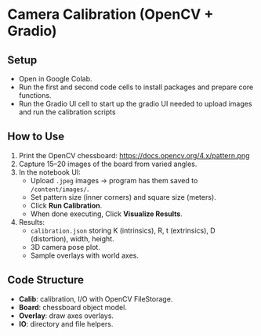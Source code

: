 # Camera Calibration (OpenCV + Gradio)

## Setup
- Open in Google Colab.
- Run the first and second code cells to install packages and prepare core functions.
- Run the Gradio UI cell to start up the gradio UI needed to upload images and run the calibration scripts

## How to Use
1. Print the OpenCV chessboard: https://docs.opencv.org/4.x/pattern.png  
2. Capture 15–20 images of the board from varied angles.
3. In the notebook UI:
   - Upload `.jpeg` images → program has them saved to `/content/images/`.
   - Set pattern size (inner corners) and square size (meters).
   - Click **Run Calibration**.
   - When done executing, Click **Visualize Results**.
4. Results:
   - `calibration.json` storing K (intrinsics), R, t (extrinsics), D (distortion), width, height.
   - 3D camera pose plot.
   - Sample overlays with world axes.

## Code Structure
- **Calib**: calibration, I/O with OpenCV FileStorage.
- **Board**: chessboard object model.
- **Overlay**: draw axes overlays.
- **IO**: directory and file helpers.
